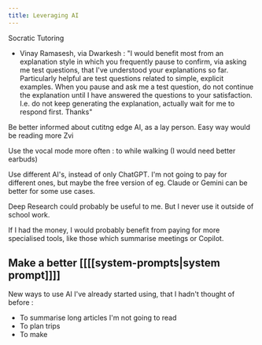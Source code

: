 ```yaml
---
title: Leveraging AI
---
```


Socratic Tutoring
- Vinay Ramasesh, via Dwarkesh : "I would benefit most from an explanation style in which you frequently pause to confirm, via asking me test questions, that I've understood your explanations so far. Particularly helpful are test questions related to simple, explicit examples. When you pause and ask me a test question, do not continue the explanation until I have answered the questions to your satisfaction. I.e. do not keep generating the explanation, actually wait for me to respond first. Thanks"

Be better informed about cutitng edge AI, as a lay person. Easy way would be reading more Zvi

Use the vocal mode more often : to while walking (I would need better earbuds)

Use different AI's, instead of only ChatGPT. I'm not going to pay for different ones, but maybe the free version of eg. Claude or Gemini can be better for some use cases.

Deep Research could probably be useful to me. But I never use it outside of school work.

If I had the money, I would probably benefit from paying for more specialised tools, like those which summarise meetings or Copilot.

Make a better [[[[system-prompts|system prompt]]]]
---

New ways to use AI I've already started using, that I hadn't thought of before : 
- To summarise long articles I'm not going to read
- To plan trips
- To make 